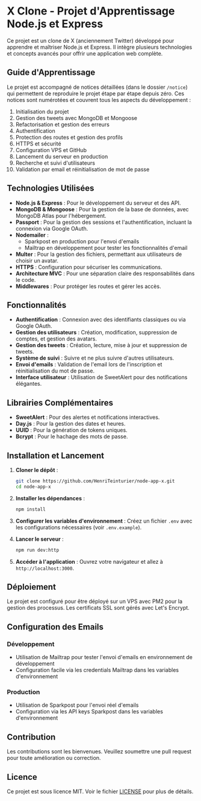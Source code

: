 # X Clone - Projet d'Apprentissage Node.js et Express

Ce projet est un clone de X (anciennement Twitter) développé pour apprendre et maîtriser Node.js et Express. Il intègre plusieurs technologies et concepts avancés pour offrir une application web complète.

## Guide d'Apprentissage

Le projet est accompagné de notices détaillées (dans le dossier `/notice`) qui permettent de reproduire le projet étape par étape depuis zéro. Ces notices sont numérotées et couvrent tous les aspects du développement :

1. Initialisation du projet
2. Gestion des tweets avec MongoDB et Mongoose
3. Refactorisation et gestion des erreurs
4. Authentification
5. Protection des routes et gestion des profils
6. HTTPS et sécurité
7. Configuration VPS et GitHub
8. Lancement du serveur en production
9. Recherche et suivi d'utilisateurs
10. Validation par email et réinitialisation de mot de passe

## Technologies Utilisées

- **Node.js & Express** : Pour le développement du serveur et des API.
- **MongoDB & Mongoose** : Pour la gestion de la base de données, avec MongoDB Atlas pour l'hébergement.
- **Passport** : Pour la gestion des sessions et l'authentification, incluant la connexion via Google OAuth.
- **Nodemailer** :
  - Sparkpost en production pour l'envoi d'emails
  - Mailtrap en développement pour tester les fonctionnalités d'email
- **Multer** : Pour la gestion des fichiers, permettant aux utilisateurs de choisir un avatar.
- **HTTPS** : Configuration pour sécuriser les communications.
- **Architecture MVC** : Pour une séparation claire des responsabilités dans le code.
- **Middlewares** : Pour protéger les routes et gérer les accès.

## Fonctionnalités

- **Authentification** : Connexion avec des identifiants classiques ou via Google OAuth.
- **Gestion des utilisateurs** : Création, modification, suppression de comptes, et gestion des avatars.
- **Gestion des tweets** : Création, lecture, mise à jour et suppression de tweets.
- **Système de suivi** : Suivre et ne plus suivre d'autres utilisateurs.
- **Envoi d'emails** : Validation de l'email lors de l'inscription et réinitialisation du mot de passe.
- **Interface utilisateur** : Utilisation de SweetAlert pour des notifications élégantes.

## Librairies Complémentaires

- **SweetAlert** : Pour des alertes et notifications interactives.
- **Day.js** : Pour la gestion des dates et heures.
- **UUID** : Pour la génération de tokens uniques.
- **Bcrypt** : Pour le hachage des mots de passe.

## Installation et Lancement

1. **Cloner le dépôt** :

   ```bash
   git clone https://github.com/HenriTeinturier/node-app-x.git
   cd node-app-x
   ```

2. **Installer les dépendances** :

   ```bash
   npm install
   ```

3. **Configurer les variables d'environnement** : Créez un fichier `.env` avec les configurations nécessaires (voir `.env.example`).

4. **Lancer le serveur** :

   ```bash
   npm run dev:http
   ```

5. **Accéder à l'application** : Ouvrez votre navigateur et allez à `http://localhost:3000`.

## Déploiement

Le projet est configuré pour être déployé sur un VPS avec PM2 pour la gestion des processus. Les certificats SSL sont gérés avec Let's Encrypt.

## Configuration des Emails

### Développement

- Utilisation de Mailtrap pour tester l'envoi d'emails en environnement de développement
- Configuration facile via les credentials Mailtrap dans les variables d'environnement

### Production

- Utilisation de Sparkpost pour l'envoi réel d'emails
- Configuration via les API keys Sparkpost dans les variables d'environnement

## Contribution

Les contributions sont les bienvenues. Veuillez soumettre une pull request pour toute amélioration ou correction.

## Licence

Ce projet est sous licence MIT. Voir le fichier [LICENSE](LICENSE) pour plus de détails.
